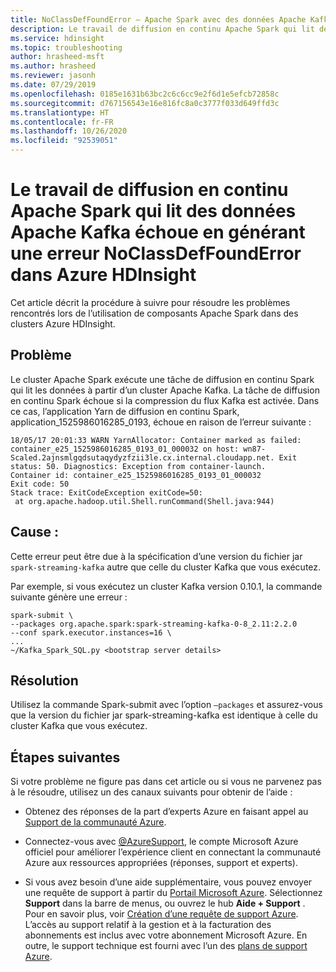 ```yaml
---
title: NoClassDefFoundError – Apache Spark avec des données Apache Kafka dans Azure HDInsight
description: Le travail de diffusion en continu Apache Spark qui lit des données à partir d’un cluster Apache Kafka échoue en générant une erreur NoClassDefFoundError dans Azure HDInsight
ms.service: hdinsight
ms.topic: troubleshooting
author: hrasheed-msft
ms.author: hrasheed
ms.reviewer: jasonh
ms.date: 07/29/2019
ms.openlocfilehash: 0185e1631b63bc2c6c6cc9e2f6d1e5efcb72858c
ms.sourcegitcommit: d767156543e16e816fc8a0c3777f033d649ffd3c
ms.translationtype: HT
ms.contentlocale: fr-FR
ms.lasthandoff: 10/26/2020
ms.locfileid: "92539051"
---
```

# <a name="apache-spark-streaming-job-that-reads-apache-kafka-data-fails-with-noclassdeffounderror-in-hdinsight"></a>Le travail de diffusion en continu Apache Spark qui lit des données Apache Kafka échoue en générant une erreur NoClassDefFoundError dans Azure HDInsight

Cet article décrit la procédure à suivre pour résoudre les problèmes rencontrés lors de l’utilisation de composants Apache Spark dans des clusters Azure HDInsight.

## <a name="issue"></a>Problème

Le cluster Apache Spark exécute une tâche de diffusion en continu Spark qui lit les données à partir d’un cluster Apache Kafka. La tâche de diffusion en continu Spark échoue si la compression du flux Kafka est activée. Dans ce cas, l’application Yarn de diffusion en continu Spark, application_1525986016285_0193, échoue en raison de l’erreur suivante :

```
18/05/17 20:01:33 WARN YarnAllocator: Container marked as failed: container_e25_1525986016285_0193_01_000032 on host: wn87-Scaled.2ajnsmlgqdsutaqydyzfzii3le.cx.internal.cloudapp.net. Exit status: 50. Diagnostics: Exception from container-launch.
Container id: container_e25_1525986016285_0193_01_000032
Exit code: 50
Stack trace: ExitCodeException exitCode=50: 
 at org.apache.hadoop.util.Shell.runCommand(Shell.java:944)
```

## <a name="cause"></a>Cause :

Cette erreur peut être due à la spécification d’une version du fichier jar `spark-streaming-kafka` autre que celle du cluster Kafka que vous exécutez.

Par exemple, si vous exécutez un cluster Kafka version 0.10.1, la commande suivante génère une erreur :

```
spark-submit \
--packages org.apache.spark:spark-streaming-kafka-0-8_2.11:2.2.0
--conf spark.executor.instances=16 \
...
~/Kafka_Spark_SQL.py <bootstrap server details>
```

## <a name="resolution"></a>Résolution

Utilisez la commande Spark-submit avec l’option `–packages` et assurez-vous que la version du fichier jar spark-streaming-kafka est identique à celle du cluster Kafka que vous exécutez.

## <a name="next-steps"></a>Étapes suivantes

Si votre problème ne figure pas dans cet article ou si vous ne parvenez pas à le résoudre, utilisez un des canaux suivants pour obtenir de l’aide :

* Obtenez des réponses de la part d’experts Azure en faisant appel au [Support de la communauté Azure](https://azure.microsoft.com/support/community/).

* Connectez-vous avec [@AzureSupport](https://twitter.com/azuresupport), le compte Microsoft Azure officiel pour améliorer l’expérience client en connectant la communauté Azure aux ressources appropriées (réponses, support et experts).

* Si vous avez besoin d’une aide supplémentaire, vous pouvez envoyer une requête de support à partir du [Portail Microsoft Azure](https://portal.azure.com/?#blade/Microsoft_Azure_Support/HelpAndSupportBlade/). Sélectionnez **Support** dans la barre de menus, ou ouvrez le hub **Aide + Support** . Pour en savoir plus, voir [Création d’une requête de support Azure](../../azure-portal/supportability/how-to-create-azure-support-request.md). L’accès au support relatif à la gestion et à la facturation des abonnements est inclus avec votre abonnement Microsoft Azure. En outre, le support technique est fourni avec l’un des [plans de support Azure](https://azure.microsoft.com/support/plans/).